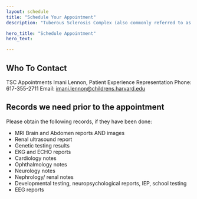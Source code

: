 ```yaml
---
layout: schedule
title: "Schedule Your Appointment"
description: "Tuberous Sclerosis Complex (also commonly referred to as tuberous sclerosis or TS) is a genetic condition that affects many organs and can cause tumors in the skin, kidney, brain, heart, eyes, lungs and other organs. The severity of TSC can range from mild, such as skin abnormalities, to severe, such as seizures, mental retardation or renal failure. TSC affects approximately 50,000 people in the United States and one million worldwide, with an estimated incidence of 1 in 6,000 live births."

hero_title: "Schedule Appointment"
hero_text:

---
```


## Who To Contact
TSC Appointments
Imani Lennon, Patient Experience Representation
Phone: 617-355-2711
Email: imani.lennon@childrens.harvard.edu

## Records we need prior to the appointment
Please obtain the following records, if they have been done:
- MRI Brain and Abdomen reports AND images
- Renal ultrasound report
- Genetic testing results
- EKG and ECHO reports
- Cardiology notes
- Ophthalmology notes
- Neurology notes
- Nephrology/ renal notes
- Developmental testing, neuropsychological reports, IEP, school testing
- EEG reports
